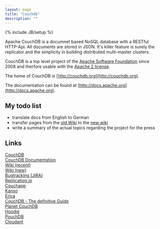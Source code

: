 ```yaml
---
layout: page
title: "Couchdb"
description: ""
---
```

{% include JB/setup %}

Apache CouchDB is a documnet based NoSQL database with a RESTful HTTP-Api. All documents are stored in JSON. It's killer feature is surely the replicator and the simplicity in building distributed multi-master clusters.

CouchDB is a top level project of the [Apache Software Foundation](http://www.apache.org) since 2008 and therfore usable with the [Apache 2 license](http://www.apache.org/licenses/LICENSE-2.0.html).

The home of CouchDB is [http://couchdb.org](http://couchdb.org).

The documentation can be found at [http://docs.apache.org](http://docs.apache.org). 

## My todo list

* translate docs from English to German
* transfer pages from the [old Wiki](https://wiki.apache.org/couchdb/FrontPage) to the [new wiki](https://cwiki.apache.org/confluence/display/COUCHDB/CouchDB+Home)
* write a summary of the actual topics regarding the project for the press

## Links

[CouchDB](http://couchdb.org)  
[CouchDB Documentation](http://docs.couchdb.org)  
[Wiki (recent)](https://wiki.apache.org/couchdb/FrontPage)  
[Wiki (new)](https://cwiki.apache.org/confluence/display/COUCHDB/CouchDB+Home)  
[Bugtracking (JIRA)](https://issues.apache.org/jira/browse/COUCHDB)  
[Replication.io](http://replication.io/)  
[Couchapp](http://couchapp.org/)  
[Kanso](http://kan.so)  
[Erica](https://github.com/benoitc/erica)  
[CouchDB - The definitive Guide](http://guide.couchdb.org/)  
[Planet CouchDB](http://planet.couchdb.org/)  
[Hoodie](http://hood.ie/)  
[PouchDB](http://pouchdb.com/)  
[Cloudant](https://cloudant.com/)  





